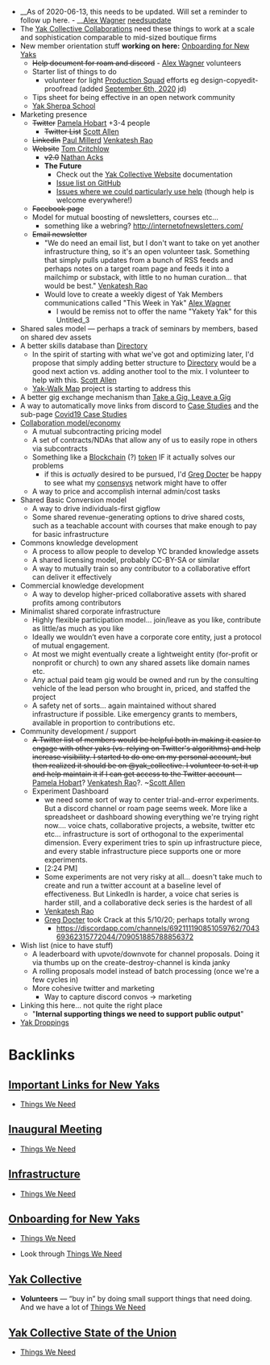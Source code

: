 - __As of 2020-06-13, this needs to be updated. Will set a reminder to follow up here. - __[Alex Wagner](<Alex Wagner.md>) [needsupdate](<needsupdate.md>)
- The [Yak Collective Collaborations](<Yak Collective Collaborations.md>) need these things to work at a scale and sophistication comparable to mid-sized boutique firms
- New member orientation stuff __working on here:__ [Onboarding for New Yaks](<Onboarding for New Yaks.md>)
    - ~~Help document for roam and discord~~ - [Alex Wagner](<Alex Wagner.md>) volunteers
    - Starter list of things to do
        - volunteer for light [Production Squad](<Production Squad.md>) efforts eg design-copyedit-proofread (added [September 6th, 2020](<September 6th, 2020.md>) jd)
    - Tips sheet for being effective in an open network community
    - [Yak Sherpa School](<Yak Sherpa School.md>)
- Marketing presence
    - ~~Twitter~~   [Pamela Hobart](<Pamela Hobart.md>) +3-4 people 
        - ~~Twitter List~~ [Scott Allen](<Scott Allen.md>)
    - ~~LinkedIn~~   [Paul Millerd](<Paul Millerd.md>) [Venkatesh Rao](<Venkatesh Rao.md>)
    - ~~Website~~  [Tom Critchlow](<Tom Critchlow.md>)  
        - ~~v2.0~~ [Nathan Acks](<Nathan Acks.md>)
        - **The Future**
            - Check out the [Yak Collective Website](<Yak Collective Website.md>) documentation
            - [Issue list on GitHub](https://github.com/The-Yak-Collective/yakcollective/issues)
            - [Issues where we could particularly use help](https://github.com/The-Yak-Collective/yakcollective/issues?q=is%3Aopen+is%3Aissue+label%3A%22help+wanted%22) (though help is welcome everywhere!)
    - ~~Facebook page~~ 
    - Model for mutual boosting of newsletters, courses etc...
        - something like a webring? http://internetofnewsletters.com/
    - ~~Email newsletter~~
        - "We do need an email list, but I don't want to take on yet another infrastructure thing, so it's an open volunteer task. Something that simply pulls updates from a bunch of RSS feeds and perhaps notes on a target roam page and feeds it into a mailchimp or substack, with little to no human curation... that would be best." [Venkatesh Rao](<Venkatesh Rao.md>)
        - Would love to create a weekly digest of Yak Members communications called "This Week in Yak" [Alex Wagner](<Alex Wagner.md>)
            - I would be remiss not to offer the name "Yakety Yak" for this Untitled_3 
- Shared sales model — perhaps a track of seminars by members, based on shared dev assets
- A better skills database than [Directory](<Directory.md>)
    - In the spirit of starting with what we've got and optimizing later, I'd propose that simply adding better structure to [Directory](<Directory.md>) would be a good next action vs. adding another tool to the mix. I volunteer to help with this. [Scott Allen](<Scott Allen.md>)
    - [Yak-Walk Map](<Yak-Walk Map.md>) project is starting to address this 
- A better gig exchange mechanism than [Take a Gig, Leave a Gig](<Take a Gig, Leave a Gig.md>)
- A way to automatically move links from discord to [Case Studies](<Case Studies.md>) and the sub-page [Covid19 Case Studies](<Covid19 Case Studies.md>)
- [Collaboration model/economy](<Collaboration model/economy.md>)
    - A mutual subcontracting pricing model
    - A set of contracts/NDAs that allow any of us to easily rope in others via subcontracts
    - Something like a [Blockchain](<Blockchain.md>) (?) [token](<token.md>) IF it actually solves our problems
        - if this is *actually* desired to be pursued, I'd [Greg Docter](<Greg Docter.md>) be happy to see what my [consensys](https://consensys.net/) network might have to offer
    - A way to price and accomplish internal admin/cost tasks
- Shared Basic Conversion model
    - A way to drive individuals-first gigflow
    - Some shared revenue-generating options to drive shared costs, such as a teachable account with courses that make enough to pay for basic infrastructure
- Commons knowledge development
    - A process to allow people to develop YC branded knowledge assets
    - A shared licensing model, probably CC-BY-SA or similar
    - A way to mutually train so any contributor to a collaborative effort can deliver it effectively 
- Commercial knowledge development
    - A way to develop higher-priced collaborative assets with shared profits among contributors
- Minimalist shared corporate infrastructure
    - Highly flexible participation  model... join/leave as you like, contribute as little/as much as you like
    - Ideally we wouldn’t even have a corporate core entity, just a protocol of mutual engagement.
    - At most we might eventually create a lightweight entity (for-profit or nonprofit or church) to own any shared assets like domain names etc.
    - Any actual paid team gig would be owned and run by the consulting vehicle of the lead person who brought in, priced, and staffed the project
    - A safety net of sorts... again maintained without shared infrastructure if possible. Like emergency grants to members, available in proportion to contributions etc.
- Community development / support
    - ~~A Twitter list of members would be helpful both in making it easier to engage with other yaks (vs. relying on Twitter's algorithms) and help increase visibility. I started to do one on my personal account, but then realized it should be on @yak_collective. I volunteer to set it up and help maintain it if I can get access to the Twitter account~~—[Pamela Hobart](<Pamela Hobart.md>)? [Venkatesh Rao](<Venkatesh Rao.md>)?. ~[Scott Allen](<Scott Allen.md>)
    - Experiment Dashboard
        - we need some sort of way to center trial-and-error experiments. But a discord channel or roam page seems week. More like a spreadsheet or dashboard showing everything we're trying right now.... voice chats, collaborative projects, a website, twitter etc etc... infrastructure is sort of orthogonal to the experimental dimension. Every experiment tries to spin up infrastructure piece, and every stable infrastructure piece supports one or more experiments.
        - [2:24 PM]
        - Some experiments are not very risky at all... doesn't take much to create and run a twitter account at a baseline level of effectiveness. But LinkedIn is harder, a voice chat series is harder still, and a collaborative deck series is the hardest of all
        - [Venkatesh Rao](<Venkatesh Rao.md>)
        - [Greg Docter](<Greg Docter.md>) took Crack at this 5/10/20; perhaps totally wrong
            - https://discordapp.com/channels/692111190851059762/704369362315772044/709051885788856372
- Wish list (nice to have stuff)
    - A leaderboard with upvote/downvote for channel proposals. Doing it via thumbs up on the create-destroy-channel is kinda janky
    - A rolling proposals model instead of batch processing (once we're a few cycles in)
    - More cohesive twitter and marketing 
        - Way to capture discord convos -> marketing
- Linking this here... not quite the right place
    - "**Internal supporting things we need to support public output**"
- [Yak Droppings](<Yak Droppings.md>)

# Backlinks
## [Important Links for New Yaks](<Important Links for New Yaks.md>)
- [Things We Need](<Things We Need.md>)

## [Inaugural Meeting](<Inaugural Meeting.md>)
- [Things We Need](<Things We Need.md>)

## [Infrastructure](<Infrastructure.md>)
- [Things We Need](<Things We Need.md>)

## [Onboarding for New Yaks](<Onboarding for New Yaks.md>)
- [Things We Need](<Things We Need.md>)

- Look through [Things We Need](<Things We Need.md>)

## [Yak Collective](<Yak Collective.md>)
- **Volunteers** — “buy in” by doing small support things that need doing. And we have a lot of [Things We Need](<Things We Need.md>)

## [Yak Collective State of the Union](<Yak Collective State of the Union.md>)
- [Things We Need](<Things We Need.md>)

